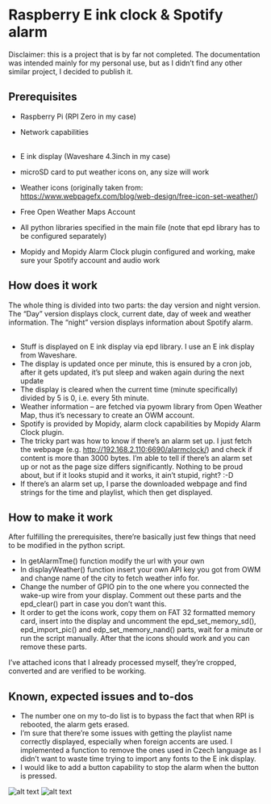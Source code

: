 # Raspberry E ink clock & Spotify alarm
Disclaimer: this is a project that is by far not completed. The documentation was intended mainly for my personal use, but as I didn’t find any other similar project, I decided to publish it.

## Prerequisites <br />
*	Raspberry Pi (RPI Zero in my case) <br />
*	Network capabilities <br /> <br />
*	E ink display (Waveshare 4.3inch in my case) <br />
*	microSD card to put weather icons on, any size will work <br />

*	Weather icons (originally taken from: https://www.webpagefx.com/blog/web-design/free-icon-set-weather/) <br />
*	Free Open Weather Maps Account <br />
*	All python libraries specified in the main file (note that epd library has to be configured separately) <br />
*	Mopidy and Mopidy Alarm Clock plugin configured and working, make sure your Spotify account and audio work <br />

## How does it work <br />
The whole thing is divided into two parts: the day version and night version. The “Day” version displays clock, current date, day of week and weather information. The “night” version displays information about Spotify alarm. <br />
<br />
*	Stuff is displayed on E ink display via epd library. I use an E ink display from Waveshare. <br />
  *	The display is updated once per minute, this is ensured by a cron job, after it gets updated, it’s put sleep and waken again during the next update <br /> 
  *	The display is cleared when the current time (minute specifically) divided by 5 is 0, i.e. every 5th minute. <br />
*	Weather information – are fetched via pyowm library from Open Weather Map, thus it’s necessary to create an OWM account.  <br />
*	Spotify is provided by Mopidy, alarm clock capabilities by Mopidy Alarm Clock plugin. <br />
*	The tricky part was how to know if there’s an alarm set up. I just fetch the webpage (e.g. http://192.168.2.110:6690/alarmclock/) and check if content is more than 3000 bytes. I’m able to tell if there’s an alarm set up or not as the page size differs significantly. Nothing to be proud about, but if it looks stupid and it works, it ain’t stupid, right? :-D <br />
*	If there’s an alarm set up, I parse the downloaded webpage and find strings for the time and playlist, which then get displayed. <br />

## How to make it work <br />
After fulfilling the prerequisites, there’re basically just few things that need to be modified in the python script. <br />
*	In getAlarmTme() function modify the url with your own <br />
*	In displayWeather() function insert your own API key you got from OWM and change name of the city to fetch weather info for. <br />
*	Change the number of GPIO pin to the one where you connected the wake-up wire from your display. Comment out these parts and the epd_clear() part in case you don’t want this. <br />
*	It order to get the icons work, copy them on FAT 32 formatted memory card, insert into the display and uncomment the epd_set_memory_sd(), epd_import_pic() and edp_set_memory_nand() parts, wait for a minute or run the script manually. After that the icons should work and you can remove these parts. <br />

I’ve attached icons that I already processed myself, they’re cropped, converted and are verified to be working. <br />

## Known, expected issues and to-dos <br />
*	The number one on my to-do list is to bypass the fact that when RPI is rebooted, the alarm gets erased. <br />
*	I’m sure that there’re some issues with getting the playlist name correctly displayed, especially when foreign accents are used. I implemented a function to remove the ones used in Czech language as I didn’t want to waste time trying to import any fonts to the E ink display. <br />
*	I would like to add a button capability to stop the alarm when the button is pressed. <br />


![alt text](https://github.com/generalStepes/Waveshare-eink-raspberry/blob/master/img/weather.jpg?raw=true)
![alt text](https://github.com/generalStepes/Waveshare-eink-raspberry/blob/master/img/spotify.jpg?raw=true)
